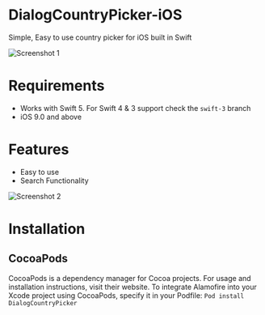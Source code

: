# DialogCountryPicker-iOS
Simple, Easy to use country picker for iOS built in Swift

![Screenshot 1](https://i.imgur.com/CD8kAkI.png)

# Requirements
* Works with Swift 5. For Swift 4 & 3 support check the `swift-3` branch
* iOS 9.0 and above

# Features
* Easy to use
* Search Functionality

![Screenshot 2](https://i.imgur.com/DQhukgP.png)

# Installation
## CocoaPods
CocoaPods is a dependency manager for Cocoa projects. For usage and installation instructions, visit their website. To integrate Alamofire into your Xcode project using CocoaPods, specify it in your Podfile:
`Pod install DialogCountryPicker`
